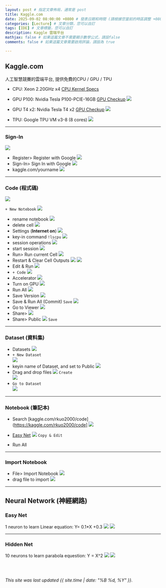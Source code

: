 ```yaml
---
layout: post # 指定文章佈局，通常是 post
title: Kaggle.com
date: 2025-09-02 08:00:00 +0800 # 發表日期和時間 (請根據您當前的時區調整 +0800 代表 UTC+8)
categories: [Lecture] # 文章分類，您可以自訂
tags: [IDE] # 文章標籤，您可以自訂
description: Kaggle 雲端平台
mathjax: false # 如果這篇文章不需要顯示數學公式，請設false
comments: false # 如果這篇文章需要啟用評論，請設為 true

---
```

## Kaggle.com
人工智慧競賽的雲端平台, 提供免費的CPU / GPU / TPU<br>
* CPU: Xeon 2.20GHz x4 [CPU Kernel Specs](https://www.kaggle.com/code/rkuo2000/cpu-kernel-specs)

* GPU P100: Nvidia Tesla P100-PCIE-16GB [GPU Checkup](https://www.kaggle.com/rkuo2000/gpu-checkup)
![](https://tpucdn.com/gpu-specs/images/c/2888-front.small.jpg)

* GPU T4 x2: Nvidia Tesla T4 x2 [GPU Checkup](https://www.kaggle.com/rkuo2000/gpu-checkup)
![](https://tpucdn.com/gpu-specs/images/c/3316-front.small.jpg)

* TPU: Google TPU VM v3-8 (8 cores)
![](https://storage.googleapis.com/kaggle-media/tpu/tpu_rule_of_thumb.png)

---
### Sign-In
![](https://github.com/rkuo2000/AI-course/blob/main/images/Kaggle.png?raw=true)
* Register> Register with Google
![](https://github.com/rkuo2000/AI-course/blob/main/images/Kaggle_Register.png?raw=true)
* Sign-In> Sign In with Google
![](https://github.com/rkuo2000/AI-course/blob/main/images/Kaggle_Sign_In.png?raw=true)
* kaggle.com/yourname
![](https://github.com/rkuo2000/AI-course/blob/main/images/Kaggle_home.png?raw=true)

---
### Code (程式碼)
![](https://github.com/rkuo2000/AI-course/blob/main/images/Kaggle_Code.png?raw=true)

`+ New Notebook`
![](https://github.com/rkuo2000/AI-course/blob/main/images/Kaggle_+New_Notebook.png?raw=true)
* rename notebook
![](https://github.com/rkuo2000/AI-course/blob/main/images/Kaggle_rename_notebook.png?raw=true)
* delete cell
![](https://github.com/rkuo2000/AI-course/blob/main/images/Kaggle_delete_cell.png?raw=true)
* Settings (**Internet on**)
![](https://github.com/rkuo2000/AI-course/blob/main/images/Kaggle_Settings.png?raw=true)
* key-in command `!lscpu`
![](https://github.com/rkuo2000/AI-course/blob/main/images/Kaggle_keyin_command.png?raw=true)
* session operations
![](https://github.com/rkuo2000/AI-course/blob/main/images/Kaggle_session_operations.png?raw=true)
* start session 
![](https://github.com/rkuo2000/AI-course/blob/main/images/Kaggle_session_starting.png?raw=true)
* Run> Run current Cell
![](https://github.com/rkuo2000/AI-course/blob/main/images/Kaggle_Run_current_cell.png?raw=true)
* Restart & Clear Cell Outputs
![](https://github.com/rkuo2000/AI-course/blob/main/images/Kaggle_Restart_Clear_Cell_Outputs.png?raw=true)
![](https://github.com/rkuo2000/AI-course/blob/main/images/Kaggle_Restart_clear_cell_outputs.png?raw=true)
* Edit & Run
![](https://github.com/rkuo2000/AI-course/blob/main/images/Kaggle_edit_and_run.png?raw=true)
* `+ Code`
![](https://github.com/rkuo2000/AI-course/blob/main/images/Kaggle_add_code.png?raw=true)
* Accelerator 
![](https://github.com/rkuo2000/AI-course/blob/main/images/Kaggle_Accelerator.png?raw=true)
* Turn on GPU
![](https://github.com/rkuo2000/AI-course/blob/main/images/Kaggle_Turn_on_GPU.png?raw=true)
* Run All
![](https://github.com/rkuo2000/AI-course/blob/main/images/Kaggle_run_all.png?raw=true)
* Save Version
![](https://github.com/rkuo2000/AI-course/blob/main/images/Kaggle_Save_Version.png?raw=true)
* Save & Run All (Commit) 
`Save`
![](https://github.com/rkuo2000/AI-course/blob/main/images/Kaggle_Save_and_Run_All.png?raw=true)
* Go to Viewer
![](https://github.com/rkuo2000/AI-course/blob/main/images/Kaggle_Go_to_Viewer.png?raw=true)
* Share> 
![](https://github.com/rkuo2000/AI-course/blob/main/images/Kaggle_Share.png?raw=true)
* Share> Public
![](https://github.com/rkuo2000/AI-course/blob/main/images/Kaggle_Share_Public.png?raw=true)
`Save`<br>

---
### Dataset (資料集)
* Datasets
![](https://github.com/rkuo2000/AI-course/blob/main/images/Kaggle_Datasets.png?raw=true)
* `+ New Dataset`<br>
![](https://github.com/rkuo2000/AI-course/blob/main/images/Kaggle_New_Dataset.png?raw=true)
* keyin name of Dataset, and set to Public
![](https://github.com/rkuo2000/AI-course/blob/main/images/Kaggle_New_Dataset_keyin_name.png?raw=true)
* Drag and drop files 
![](https://github.com/rkuo2000/AI-course/blob/main/images/Kaggle_New_Dataset_drag_and_drop_files.png?raw=true)
`Create`<br>
![](https://github.com/rkuo2000/AI-course/blob/main/images/Kaggle_New_Dataset_create_success.png?raw=true)
* `Go to Dataset`<br>
![](https://github.com/rkuo2000/AI-course/blob/main/images/Kaggle_Go_to_Dataset.png?raw=true)

---
### Notebook (筆記本)
* Search [kaggle.com/rkuo2000/code](https://kaggle.com/rkuo2000/code]
![](https://github.com/rkuo2000/AI-course/blob/main/images/Kaggle_Code_search.png?raw=true)

* [Easy Net](https://www.kaggle.com/code/rkuo2000/easy-net)
![](https://github.com/rkuo2000/AI-course/blob/main/images/Kaggle_Code_Easy_Net.png?raw=true)
`Copy & Edit`<br>
* Run All

---
### Import Notebook
* File> Import Notebook
![](https://github.com/rkuo2000/AI-course/blob/main/images/Kaggle_File_import_notebook.png?raw=true)
* drag file to import
![](https://github.com/rkuo2000/AI-course/blob/main/images/Kaggle_import_notebook.png?raw=true)

---
## Neural Network (神經網路)

### Easy Net
1 neuron to learn Linear equation: Y= 0.1*X +0.3
![](https://github.com/rkuo2000/AI-course/blob/main/images/Kaggle_Easy_Net.png?raw=true)
![](https://github.com/rkuo2000/AI-course/blob/main/images/Kaggle_Easy_Net_plot_prediction.png?raw=true)

---
### Hidden Net
10 neurons to learn parabola equestion: Y = X^2
![](https://github.com/rkuo2000/AI-course/blob/main/images/Kaggle_Hidden_Net.png?raw=true)
![](https://github.com/rkuo2000/AI-course/blob/main/images/Kaggle_Hidden_Net_plot_prediction.png?raw=true)

<br>
<br>

*This site was last updated {{ site.time | date: "%B %d, %Y" }}.*


